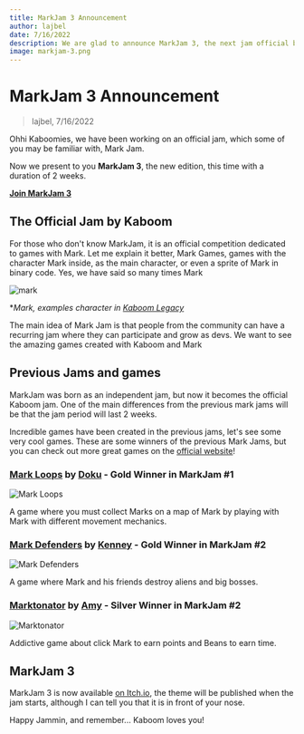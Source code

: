 ```yaml
---
title: MarkJam 3 Announcement
author: lajbel
date: 7/16/2022
description: We are glad to announce MarkJam 3, the next jam official by kaboom
image: markjam-3.png
---
```


# MarkJam 3 Announcement

> lajbel, 7/16/2022

Ohhi Kaboomies, we have been working on an official jam, which some of you may be familiar with, Mark Jam.

Now we present to you **MarkJam 3**, the new edition, this time with a duration of 2 weeks.

[**Join MarkJam 3**](https://itch.io/jam/markjam-3)

## The Official Jam by Kaboom

For those who don't know MarkJam, it is an official competition dedicated to games with Mark. Let me explain it better, Mark Games, games with the character Mark inside, as the main character, or even a sprite of Mark in binary code. Yes, we have said so many times Mark

![mark](https://imgur.com/VBOCyud.png)

\*_Mark, examples character in [Kaboom Legacy](https://legacy.kaboomjs.com)_

The main idea of Mark Jam is that people from the community can have a recurring jam where they can participate and grow as devs. We want to see the amazing games created with Kaboom and Mark

## Previous Jams and games

MarkJam was born as an independent jam, but now it becomes the official Kaboom jam. One of the main differences from the previous mark jams will be that the jam period will last 2 weeks.

Incredible games have been created in the previous jams, let's see some very cool games. These are some winners of the previous Mark Jams, but you can check out more great games on the [official website](https://markjam.repl.co)!

### [**Mark Loops**](https://l8doku.itch.io/mark-loops) by [Doku](https://l8doku.itch.io/) - Gold Winner in MarkJam #1

<img src="https://i.imgur.com/GADAyua.gif" max-height="400px" alt="Mark Loops" />

A game where you must collect Marks on a map of Mark by playing with Mark with different movement mechanics.

### [**Mark Defenders**](https://kenneyher.itch.io/mark-defenders) by [Kenney](https://kenneyher.itch.io/) - Gold Winner in MarkJam #2

<img src="https://i.imgur.com/qX2mjr2.gif" max-height="400px" alt="Mark Defenders" />

A game where Mark and his friends destroy aliens and big bosses.

### [**Marktonator**](https://amyspark-ng.itch.io/marktonator) by [Amy](https://amyspark-ng.itch.io/) - Silver Winner in MarkJam #2

<img src="https://i.imgur.com/RK713Wv.gif" max-height="400px" alt="Marktonator" />

Addictive game about click Mark to earn points and Beans to earn time.

## MarkJam 3

MarkJam 3 is now available [on Itch.io](https://itch.io/jam/markjam-3), the theme will be published when the jam starts, although I can tell you that it is in front of your nose.

Happy Jammin, and remember... Kaboom loves you!
